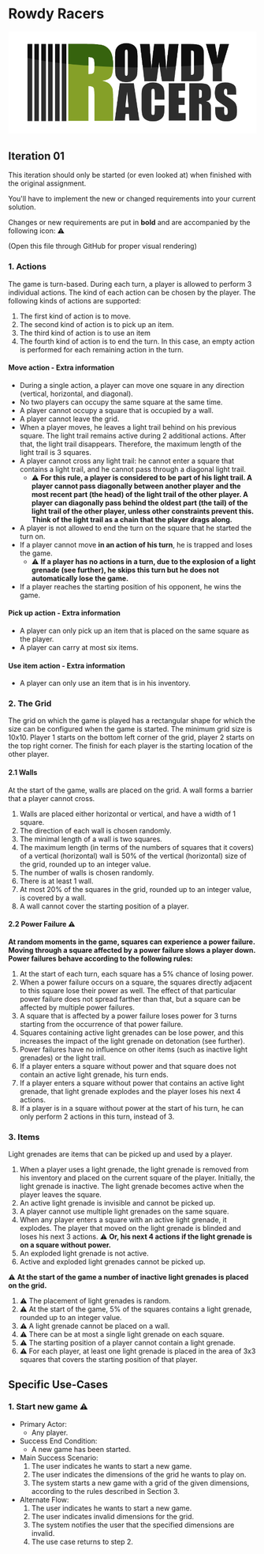 # Rowdy Racers

![Rowdy Racers](../../rowdy_racers.png)

## Iteration 01

This iteration should only be started (or even looked at) when finished with the original assignment.

You'll have to implement the new or changed requirements into your current solution.

Changes or new requirements are put in **bold** and are accompanied by the following icon: :warning:

(Open this file through GitHub for proper visual rendering)

### 1. Actions
The game is turn-based. During each turn, a player is allowed to perform 3 individual actions.
The kind of each action can be chosen by the player. The following kinds of actions are supported:

1. The first kind of action is to move.
2. The second kind of action is to pick up an item.
3. The third kind of action is to use an item
4. The fourth kind of action is to end the turn. In this case, an empty action is performed for
each remaining action in the turn.

#### Move action - Extra information
- During a single action, a player can move one square in any direction (vertical,
horizontal, and diagonal).
- No two players can occupy the same square at the same time.
- A player cannot occupy a square that is occupied by a wall.
- A player cannot leave the grid.
- When a player moves, he leaves a light trail behind on his previous square. The light
trail remains active during 2 additional actions. After that, the light trail disappears.
Therefore, the maximum length of the light trail is 3 squares.
- A player cannot cross any light trail: he cannot enter a square that contains a light
trail, and he cannot pass through a diagonal light trail.
    - :warning: **For this rule, a player is
considered to be part of his light trail. A player cannot pass diagonally between
another player and the most recent part (the head) of the light trail of the other
player. A player can diagonally pass behind the oldest part (the tail) of the light trail
of the other player, unless other constraints prevent this. Think of the light trail as
a chain that the player drags along.**
- A player is not allowed to end the turn on the square that he started the turn on.
- If a player cannot move **in an action of his turn**, he is trapped and loses the game.
  - :warning: **If
a player has no actions in a turn, due to the explosion of a light grenade (see further),
he skips this turn but he does not automatically lose the game.**
- If a player reaches the starting position of his opponent, he wins the game.

#### Pick up action - Extra information
- A player can only pick up an item that is placed on the same square as the player.
- A player can carry at most six items.

#### Use item action - Extra information
- A player can only use an item that is in his inventory.

### 2. The Grid
The grid on which the game is played has a rectangular shape for which the size can be configured
when the game is started. The minimum grid size is 10x10. Player 1 starts on the bottom
left corner of the grid, player 2 starts on the top right corner. The finish for each player is the
starting location of the other player.

#### 2.1 Walls
At the start of the game, walls are placed on the grid. A wall forms a barrier that a player cannot
cross.

1. Walls are placed either horizontal or vertical, and have a width of 1 square.
2. The direction of each wall is chosen randomly.
3. The minimal length of a wall is two squares.
4. The maximum length (in terms of the numbers of squares that it covers) of a vertical
(horizontal) wall is 50% of the vertical (horizontal) size of the grid, rounded up to an
integer value.
5. The number of walls is chosen randomly.
6. There is at least 1 wall.
7. At most 20% of the squares in the grid, rounded up to an integer value, is covered by a
wall.
8. A wall cannot cover the starting position of a player.

#### 2.2 Power Failure :warning:
**At random moments in the game, squares can experience a power failure. Moving through a
square affected by a power failure slows a player down. Power failures behave according to the
following rules:**


1. At the start of each turn, each square has a 5% chance of losing power.
2. When a power failure occurs on a square, the squares directly adjacent to this square lose
their power as well. The effect of that particular power failure does not spread farther
than that, but a square can be affected by multiple power failures.
3. A square that is affected by a power failure loses power for 3 turns starting from the
occurrence of that power failure.
4. Squares containing active light grenades can be lose power, and this increases the impact
of the light grenade on detonation (see further).
5. Power failures have no influence on other items (such as inactive light grenades) or the
light trail.
6. If a player enters a square without power and that square does not contain an active light
grenade, his turn ends.
7. If a player enters a square without power that contains an active light grenade, that light
grenade explodes and the player loses his next 4 actions.
8. If a player is in a square without power at the start of his turn, he can only perform 2
actions in this turn, instead of 3.

### 3. Items
Light grenades are items that can be picked up and used by a player.

1. When a player uses a light grenade, the light grenade is removed from his inventory and
placed on the current square of the player. Initially, the light grenade is inactive. The light
grenade becomes active when the player leaves the square.
2. An active light grenade is invisible and cannot be picked up.
3. A player cannot use multiple light grenades on the same square.
4. When any player enters a square with an active light grenade, it explodes. The player that
moved on the light grenade is blinded and loses his next 3 actions. :warning: **Or, his next 4 actions
if the light grenade is on a square without power.**
5. An exploded light grenade is not active.
6. Active and exploded light grenades cannot be picked up.

:warning: **At the start of the game a number of inactive light grenades is placed on the grid.**
1. :warning: The placement of light grenades is random.
2. :warning: At the start of the game, 5% of the squares contains a light grenade, rounded up to an
integer value.
3. :warning: A light grenade cannot be placed on a wall.
4. :warning: There can be at most a single light grenade on each square.
5. :warning: The starting position of a player cannot contain a light grenade.
6. :warning: For each player, at least one light grenade is placed in the area of 3x3 squares that covers
the starting position of that player.

## Specific Use-Cases

### 1. Start new game :warning:

- Primary Actor: 
  - Any player.
- Success End Condition: 
  - A new game has been started.
- Main Success Scenario:
  1. The user indicates he wants to start a new game.
  2. The user indicates the dimensions of the grid he wants to play on.
  3. The system starts a new game with a grid of the given dimensions, according to the
rules described in Section 3.
- Alternate Flow:
  1. The user indicates he wants to start a new game.
  2. The user indicates invalid dimensions for the grid.
  3. The system notifies the user that the specified dimensions are invalid.
  4. The use case returns to step 2.